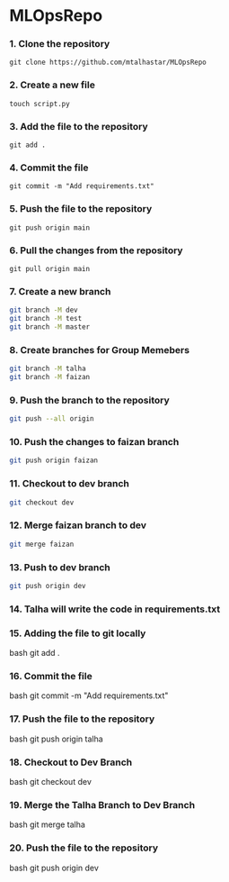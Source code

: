 # MLOpsRepo

### 1. Clone the repository

```
git clone https://github.com/mtalhastar/MLOpsRepo
```

### 2. Create a new file

```
touch script.py
```

### 3. Add the file to the repository

```
git add .
```

### 4. Commit the file

```
git commit -m "Add requirements.txt"
```

### 5. Push the file to the repository

```
git push origin main
```

### 6. Pull the changes from the repository

```
git pull origin main
```

### 7. Create a new branch

```bash
git branch -M dev
git branch -M test
git branch -M master
```

### 8. Create branches for Group Memebers

```bash
git branch -M talha
git branch -M faizan
```

### 9. Push the branch to the repository

```bash
git push --all origin
```

### 10. Push the changes to faizan branch

```bash
git push origin faizan
```


### 11. Checkout to dev branch

```bash
git checkout dev
```

### 12. Merge faizan branch to dev

```bash
git merge faizan
```


### 13. Push to dev branch

```bash
git push origin dev
```

### 14. Talha will write the code in requirements.txt

### 15. Adding the file to git locally

bash
git add .


### 16. Commit the file

bash
git commit -m "Add requirements.txt"


### 17. Push the file to the repository

bash
git push origin talha


### 18. Checkout to Dev Branch

bash
git checkout dev


### 19. Merge the Talha Branch to Dev Branch

bash
git merge talha


### 20. Push the file to the repository

bash
git push origin dev
